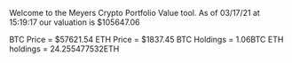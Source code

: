 Welcome to the Meyers Crypto Portfolio Value tool. 
As of 03/17/21 at 15:19:17 our valuation is $105647.06 

BTC Price = $57621.54
 ETH Price = $1837.45
BTC Holdings = 1.06BTC
 ETH holdings = 24.255477532ETH 
